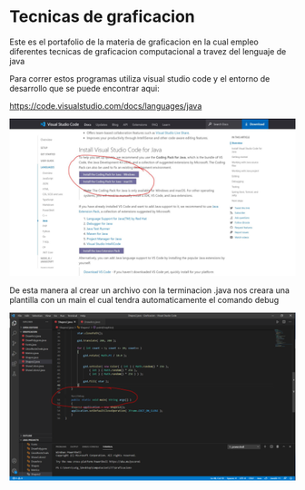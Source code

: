 # Tecnicas de graficacion

Este es el portafolio de la materia de graficacion en la cual empleo diferentes tecnicas de graficacion computacional a travez del lenguaje de java

Para correr estos programas utiliza visual studio code y el entorno de desarrollo que se puede encontrar aqui:

https://code.visualstudio.com/docs/languages/java

![](https://github.com/kikhi/Tecnicas-de-graficacion/blob/main/Images/Java%20VScode.JPG?raw=true)

De esta manera al crear un archivo con la terminacion .java nos creara una plantilla con un main el cual tendra automaticamente el comando debug

![](https://github.com/kikhi/Tecnicas-de-graficacion/blob/main/Images/image_2021-05-10_152135.png?raw=true)
